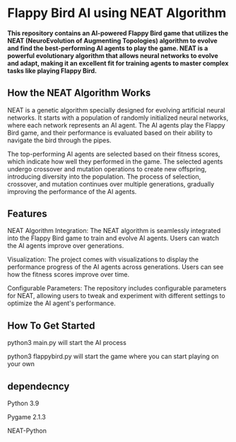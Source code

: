 # Flappy Bird AI using NEAT Algorithm

#### This repository contains an AI-powered Flappy Bird game that utilizes the NEAT (NeuroEvolution of Augmenting Topologies) algorithm to evolve and find the best-performing AI agents to play the game. NEAT is a powerful evolutionary algorithm that allows neural networks to evolve and adapt, making it an excellent fit for training agents to master complex tasks like playing Flappy Bird.

## How the NEAT Algorithm Works

NEAT is a genetic algorithm specially designed for evolving artificial neural networks. It starts with a population of randomly initialized neural networks, where each network represents an AI agent. The AI agents play the Flappy Bird game, and their performance is evaluated based on their ability to navigate the bird through the pipes.

The top-performing AI agents are selected based on their fitness scores, which indicate how well they performed in the game. The selected agents undergo crossover and mutation operations to create new offspring, introducing diversity into the population. The process of selection, crossover, and mutation continues over multiple generations, gradually improving the performance of the AI agents.

## Features

NEAT Algorithm Integration: The NEAT algorithm is seamlessly integrated into the Flappy Bird game to train and evolve AI agents. Users can watch the AI agents improve over generations.

Visualization: The project comes with visualizations to display the performance progress of the AI agents across generations. Users can see how the fitness scores improve over time.

Configurable Parameters: The repository includes configurable parameters for NEAT, allowing users to tweak and experiment with different settings to optimize the AI agent's performance.

## How To Get Started
python3 main.py will start the AI process

python3 flappybird.py will start the game where you can start playing on your own

## dependecncy

Python 3.9

Pygame 2.1.3

NEAT-Python
